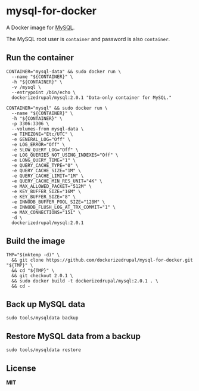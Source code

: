 # mysql-for-docker

A Docker image for [MySQL](http://www.mysql.com/).

The MySQL root user is `container` and password is also `container`.

## Run the container

    CONTAINER="mysql-data" && sudo docker run \
      --name "${CONTAINER}" \
      -h "${CONTAINER}" \
      -v /mysql \
      --entrypoint /bin/echo \
      dockerizedrupal/mysql:2.0.1 "Data-only container for MySQL."

    CONTAINER="mysql" && sudo docker run \
      --name "${CONTAINER}" \
      -h "${CONTAINER}" \
      -p 3306:3306 \
      --volumes-from mysql-data \
      -e TIMEZONE="Etc/UTC" \
      -e GENERAL_LOG="Off" \
      -e LOG_ERROR="Off" \
      -e SLOW_QUERY_LOG="Off" \
      -e LOG_QUERIES_NOT_USING_INDEXES="Off" \
      -e LONG_QUERY_TIME="1" \
      -e QUERY_CACHE_TYPE="0" \
      -e QUERY_CACHE_SIZE="1M" \
      -e QUERY_CACHE_LIMIT="1M" \
      -e QUERY_CACHE_MIN_RES_UNIT="4K" \
      -e MAX_ALLOWED_PACKET="512M" \
      -e KEY_BUFFER_SIZE="16M" \
      -e KEY_BUFFER_SIZE="8" \
      -e INNODB_BUFFER_POOL_SIZE="128M" \
      -e INNODB_FLUSH_LOG_AT_TRX_COMMIT="1" \
      -e MAX_CONNECTIONS="151" \
      -d \
      dockerizedrupal/mysql:2.0.1

## Build the image

    TMP="$(mktemp -d)" \
      && git clone https://github.com/dockerizedrupal/mysql-for-docker.git "${TMP}" \
      && cd "${TMP}" \
      && git checkout 2.0.1 \
      && sudo docker build -t dockerizedrupal/mysql:2.0.1 . \
      && cd -

## Back up MySQL data

    sudo tools/mysqldata backup

## Restore MySQL data from a backup

    sudo tools/mysqldata restore

## License

**MIT**
